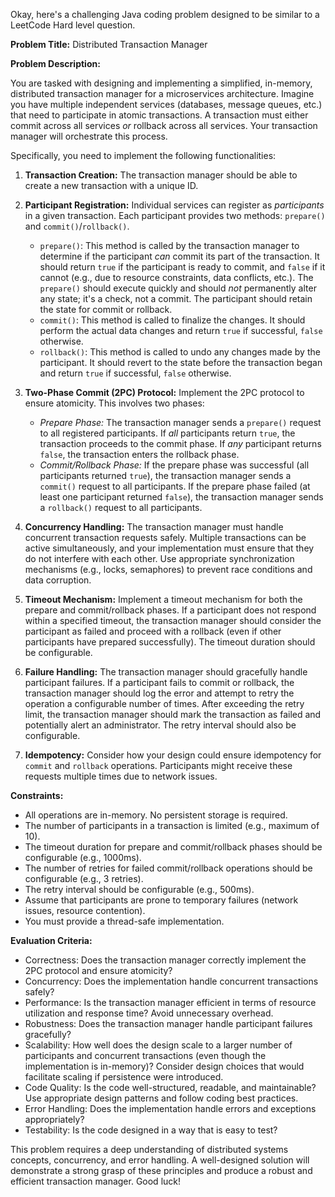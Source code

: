 Okay, here's a challenging Java coding problem designed to be similar to a LeetCode Hard level question.

**Problem Title:** Distributed Transaction Manager

**Problem Description:**

You are tasked with designing and implementing a simplified, in-memory, distributed transaction manager for a microservices architecture.  Imagine you have multiple independent services (databases, message queues, etc.) that need to participate in atomic transactions.  A transaction must either commit across all services *or* rollback across all services.  Your transaction manager will orchestrate this process.

Specifically, you need to implement the following functionalities:

1.  **Transaction Creation:**  The transaction manager should be able to create a new transaction with a unique ID.

2.  **Participant Registration:** Individual services can register as *participants* in a given transaction.  Each participant provides two methods: `prepare()` and `commit()`/`rollback()`.
    *   `prepare()`: This method is called by the transaction manager to determine if the participant *can* commit its part of the transaction. It should return `true` if the participant is ready to commit, and `false` if it cannot (e.g., due to resource constraints, data conflicts, etc.). The `prepare()` should execute quickly and should *not* permanently alter any state; it's a check, not a commit.  The participant should retain the state for commit or rollback.
    *   `commit()`: This method is called to finalize the changes.  It should perform the actual data changes and return `true` if successful, `false` otherwise.
    *   `rollback()`: This method is called to undo any changes made by the participant.  It should revert to the state before the transaction began and return `true` if successful, `false` otherwise.

3.  **Two-Phase Commit (2PC) Protocol:** Implement the 2PC protocol to ensure atomicity. This involves two phases:
    *   *Prepare Phase:* The transaction manager sends a `prepare()` request to all registered participants.  If *all* participants return `true`, the transaction proceeds to the commit phase. If *any* participant returns `false`, the transaction enters the rollback phase.
    *   *Commit/Rollback Phase:* If the prepare phase was successful (all participants returned `true`), the transaction manager sends a `commit()` request to all participants.  If the prepare phase failed (at least one participant returned `false`), the transaction manager sends a `rollback()` request to all participants.

4.  **Concurrency Handling:** The transaction manager must handle concurrent transaction requests safely.  Multiple transactions can be active simultaneously, and your implementation must ensure that they do not interfere with each other.  Use appropriate synchronization mechanisms (e.g., locks, semaphores) to prevent race conditions and data corruption.

5.  **Timeout Mechanism:**  Implement a timeout mechanism for both the prepare and commit/rollback phases. If a participant does not respond within a specified timeout, the transaction manager should consider the participant as failed and proceed with a rollback (even if other participants have prepared successfully).  The timeout duration should be configurable.

6.  **Failure Handling:** The transaction manager should gracefully handle participant failures. If a participant fails to commit or rollback, the transaction manager should log the error and attempt to retry the operation a configurable number of times. After exceeding the retry limit, the transaction manager should mark the transaction as failed and potentially alert an administrator.  The retry interval should also be configurable.

7.  **Idempotency:** Consider how your design could ensure idempotency for `commit` and `rollback` operations. Participants might receive these requests multiple times due to network issues.

**Constraints:**

*   All operations are in-memory. No persistent storage is required.
*   The number of participants in a transaction is limited (e.g., maximum of 10).
*   The timeout duration for prepare and commit/rollback phases should be configurable (e.g., 1000ms).
*   The number of retries for failed commit/rollback operations should be configurable (e.g., 3 retries).
*   The retry interval should be configurable (e.g., 500ms).
*   Assume that participants are prone to temporary failures (network issues, resource contention).
*   You must provide a thread-safe implementation.

**Evaluation Criteria:**

*   Correctness:  Does the transaction manager correctly implement the 2PC protocol and ensure atomicity?
*   Concurrency:  Does the implementation handle concurrent transactions safely?
*   Performance:  Is the transaction manager efficient in terms of resource utilization and response time?  Avoid unnecessary overhead.
*   Robustness:  Does the transaction manager handle participant failures gracefully?
*   Scalability:  How well does the design scale to a larger number of participants and concurrent transactions (even though the implementation is in-memory)? Consider design choices that would facilitate scaling if persistence were introduced.
*   Code Quality:  Is the code well-structured, readable, and maintainable?  Use appropriate design patterns and follow coding best practices.
*   Error Handling:  Does the implementation handle errors and exceptions appropriately?
*   Testability:  Is the code designed in a way that is easy to test?

This problem requires a deep understanding of distributed systems concepts, concurrency, and error handling. A well-designed solution will demonstrate a strong grasp of these principles and produce a robust and efficient transaction manager. Good luck!
